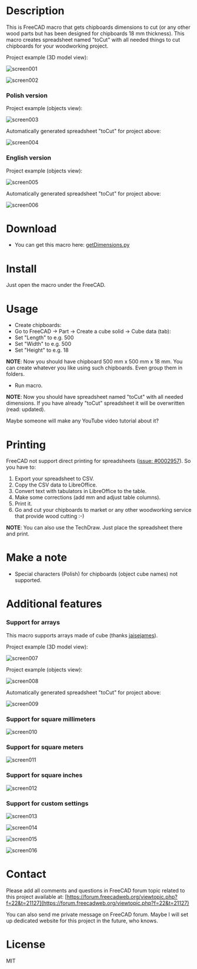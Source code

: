 # Description

This is FreeCAD macro that gets chipboards dimensions to cut (or any other wood parts but has been designed for chipboards 18 mm thickness). This macro creates spreadsheet named "toCut" with all needed things to cut chipboards for your woodworking project.

Project example (3D model view):

![screen001](https://raw.githubusercontent.com/dprojects/getDimensions/master/screenshots/screenshot001.png)

![screen002](https://raw.githubusercontent.com/dprojects/getDimensions/master/screenshots/screenshot002.png)

### Polish version

Project example (objects view):

![screen003](https://raw.githubusercontent.com/dprojects/getDimensions/master/screenshots/screenshot003.png)

Automatically generated spreadsheet "toCut" for project above:

![screen004](https://raw.githubusercontent.com/dprojects/getDimensions/master/screenshots/screenshot004.png)

### English version

Project example (objects view):

![screen005](https://raw.githubusercontent.com/dprojects/getDimensions/master/screenshots/screenshot005.png)

Automatically generated spreadsheet "toCut" for project above:

![screen006](https://raw.githubusercontent.com/dprojects/getDimensions/master/screenshots/screenshot006.png)

# Download

* You can get this macro here: [getDimensions.py](https://raw.githubusercontent.com/dprojects/getDimensions/master/getDimensions.py)

# Install

Just open the macro under the FreeCAD.

# Usage

* Create chipboards:
 * Go to FreeCAD -> Part -> Create a cube solid -> Cube data (tab):
 * Set "Length" to e.g. 500
 * Set "Width" to e.g. 500
 * Set "Height" to e.g. 18

**NOTE**: Now you should have chipboard 500 mm x 500 mm x 18 mm. You can create whatever you like using such chipboards. Even group them in folders.

* Run macro.

**NOTE**: Now you should have spreadsheet named "toCut" with all needed dimensions. If you have already "toCut" spreadsheet it will be overwritten (read: updated).

Maybe someone will make any YouTube video tutorial about it?

# Printing

FreeCAD not support direct printing for spreadsheets ([issue: #0002957](http://freecadweb.org/tracker/view.php?id=2957)). So you have to:

1. Export your spreadsheet to CSV.
2. Copy the CSV data to LibreOffice.
3. Convert text with tabulators in LibreOffice to the table.
4. Make some corrections (add mm and adjust table columns).
5. Print it.
6. Go and cut your chipboards to market or any other woodworking service that provide wood cutting :-)

**NOTE**: You can also use the TechDraw. Just place the spreadsheet there and print. 

# Make a note

* Special characters (Polish) for chipboards (object cube names) not supported.

# Additional features

### Support for arrays

This macro supports arrays made of cube (thanks [jaisejames](https://forum.freecadweb.org/memberlist.php?mode=viewprofile&u=10269)).

Project example (3D model view):

![screen007](https://raw.githubusercontent.com/dprojects/getDimensions/master/screenshots/screenshot007.png)

Project example (objects view):

![screen008](https://raw.githubusercontent.com/dprojects/getDimensions/master/screenshots/screenshot008.png)

Automatically generated spreadsheet "toCut" for project above:

![screen009](https://raw.githubusercontent.com/dprojects/getDimensions/master/screenshots/screenshot009.png)

### Support for square millimeters

![screen010](https://raw.githubusercontent.com/dprojects/getDimensions/master/screenshots/screenshot010.png)

### Support for square meters

![screen011](https://raw.githubusercontent.com/dprojects/getDimensions/master/screenshots/screenshot011.png)

### Support for square inches

![screen012](https://raw.githubusercontent.com/dprojects/getDimensions/master/screenshots/screenshot012.png)

### Support for custom settings

![screen013](https://raw.githubusercontent.com/dprojects/getDimensions/master/screenshots/screenshot013.png)

![screen014](https://raw.githubusercontent.com/dprojects/getDimensions/master/screenshots/screenshot014.png)

![screen015](https://raw.githubusercontent.com/dprojects/getDimensions/master/screenshots/screenshot015.png)

![screen016](https://raw.githubusercontent.com/dprojects/getDimensions/master/screenshots/screenshot016.png)

# Contact

Please add all comments and questions in FreeCAD forum topic related to this project available at:
[https://forum.freecadweb.org/viewtopic.php?f=22&t=21127](https://forum.freecadweb.org/viewtopic.php?f=22&t=21127)

You can also send me private message on FreeCAD forum. Maybe I will set up dedicated website for this project in the future, who knows.

# License

MIT
